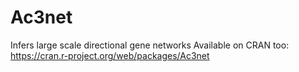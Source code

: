 # Ac3net
Infers large scale directional gene networks
Available on CRAN too: https://cran.r-project.org/web/packages/Ac3net
